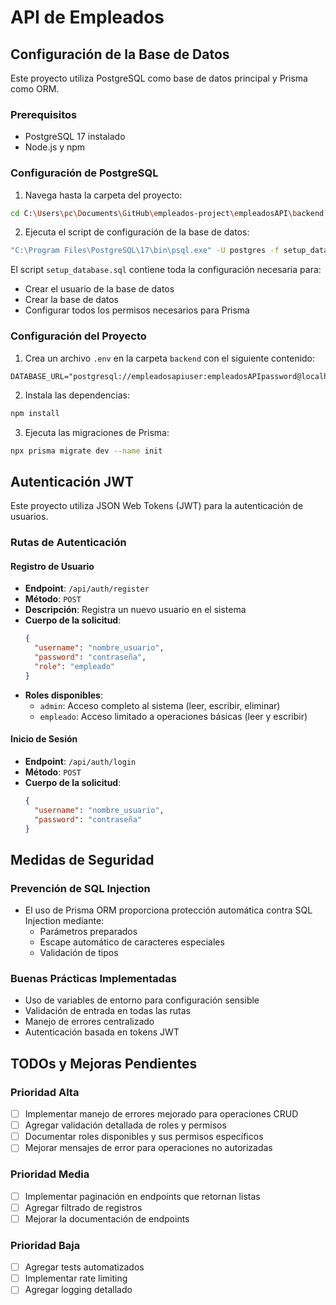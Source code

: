 # API de Empleados

## Configuración de la Base de Datos

Este proyecto utiliza PostgreSQL como base de datos principal y Prisma como ORM.

### Prerequisitos
- PostgreSQL 17 instalado
- Node.js y npm

### Configuración de PostgreSQL

1. Navega hasta la carpeta del proyecto:
```bash
cd C:\Users\pc\Documents\GitHub\empleados-project\empleadosAPI\backend
```

2. Ejecuta el script de configuración de la base de datos:
```bash
"C:\Program Files\PostgreSQL\17\bin\psql.exe" -U postgres -f setup_database.sql
```

El script `setup_database.sql` contiene toda la configuración necesaria para:
- Crear el usuario de la base de datos
- Crear la base de datos
- Configurar todos los permisos necesarios para Prisma

### Configuración del Proyecto

1. Crea un archivo `.env` en la carpeta `backend` con el siguiente contenido:
```env
DATABASE_URL="postgresql://empleadosapiuser:empleadosAPIpassword@localhost:5432/empleadosapidb"
```

2. Instala las dependencias:
```bash
npm install
```

3. Ejecuta las migraciones de Prisma:
```bash
npx prisma migrate dev --name init
```

## Autenticación JWT

Este proyecto utiliza JSON Web Tokens (JWT) para la autenticación de usuarios.

### Rutas de Autenticación

#### Registro de Usuario
- **Endpoint**: `/api/auth/register`
- **Método**: `POST`
- **Descripción**: Registra un nuevo usuario en el sistema
- **Cuerpo de la solicitud**:
  ```json
  {
    "username": "nombre_usuario",
    "password": "contraseña",
    "role": "empleado"
  }
  ```
- **Roles disponibles**:
  - `admin`: Acceso completo al sistema (leer, escribir, eliminar)
  - `empleado`: Acceso limitado a operaciones básicas (leer y escribir)

#### Inicio de Sesión
- **Endpoint**: `/api/auth/login`
- **Método**: `POST`
- **Cuerpo de la solicitud**:
  ```json
  {
    "username": "nombre_usuario",
    "password": "contraseña"
  }
  ```

## Medidas de Seguridad

### Prevención de SQL Injection
- El uso de Prisma ORM proporciona protección automática contra SQL Injection mediante:
  - Parámetros preparados
  - Escape automático de caracteres especiales
  - Validación de tipos

### Buenas Prácticas Implementadas
- Uso de variables de entorno para configuración sensible
- Validación de entrada en todas las rutas
- Manejo de errores centralizado
- Autenticación basada en tokens JWT

## TODOs y Mejoras Pendientes

### Prioridad Alta
- [ ] Implementar manejo de errores mejorado para operaciones CRUD
- [ ] Agregar validación detallada de roles y permisos
- [ ] Documentar roles disponibles y sus permisos específicos
- [ ] Mejorar mensajes de error para operaciones no autorizadas

### Prioridad Media
- [ ] Implementar paginación en endpoints que retornan listas
- [ ] Agregar filtrado de registros
- [ ] Mejorar la documentación de endpoints

### Prioridad Baja
- [ ] Agregar tests automatizados
- [ ] Implementar rate limiting
- [ ] Agregar logging detallado